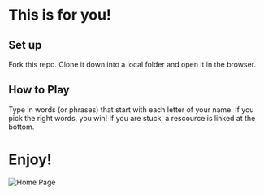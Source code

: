 # This is for you!

## Set up

Fork this repo. Clone it down into a local folder and open it in the browser.

## How to Play

Type in words (or phrases) that start with each letter of your name. If you pick the right words, you win! If you are stuck, a rescource is linked at the bottom.

# Enjoy!

![Home Page](./src/assets/pawel-czerwinski-KWpm9MmEo2s-unsplash.jpg)
